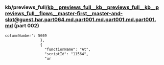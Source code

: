 ### kb/previews_full/kb__previews_full__kb__previews_full__kb__previews_full__flows__master-first__master-and-slot@guest.har.part064.md.part001.md.part001.md.part001.md (part 002)

```md
columnNumber": 5669
                },
                {
                  "functionName": "At",
                  "scriptId": "11564",
                  "ur
```

```
